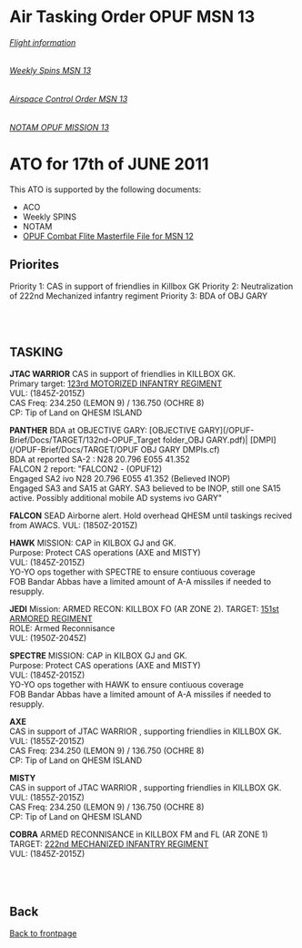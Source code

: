 # Air Tasking Order OPUF MSN 13


###### [Flight information](/OPUF-Brief/Docs/Flights.html)
###### [Weekly Spins MSN 13](/OPUF-Brief/Docs/SPINS_13.html)
###### [Airspace Control Order MSN 13](/OPUF-Brief/Docs/ACO/ACO_13.html)
###### [NOTAM OPUF MISSION 13](/OPUF-Brief/Docs/NOTAM/NOTAM_13.html)

# ATO for 17th of JUNE 2011
This ATO is supported by the following documents: <br>
* ACO
* Weekly SPINS
* NOTAM
* [OPUF Combat Flite Masterfile File for MSN 12](/OPUF-Brief/Combatflite/OPUF_MSN_12.cf)


## Priorites
Priority 1: CAS in support of friendlies in Killbox GK
Priority 2: Neutralization of 222nd Mechanized infantry regiment
Priority 3: BDA of OBJ GARY


<br>
<br>

## TASKING 
**JTAC WARRIOR**
CAS in support of friendlies in KILLBOX GK.<br>
Primary target: [123rd MOTORIZED INFANTRY REGIMENT](/OPUF-Brief/Docs/Enemy/123RD_APC_REGT.html)<br>
VUL: (1845Z-2015Z)<br>
CAS Freq:  234.250 (LEMON 9)  /  136.750 (OCHRE 8)  <br>
CP: Tip of Land on QHESM ISLAND<br>



**PANTHER**
BDA at OBJECTIVE GARY: [OBJECTIVE GARY](/OPUF-Brief/Docs/TARGET/132nd-OPUF_Target folder_OBJ GARY.pdf)| [DMPI](/OPUF-Brief/Docs/TARGET/OPUF OBJ GARY DMPIs.cf) <br>
BDA at reported SA-2 : N28 20.796 E055 41.352<br>
FALCON 2 report: "FALCON2 - (OPUF12)<br>
Engaged SA2 ivo N28 20.796 E055 41.352 (Believed INOP)<br>
Engaged SA3 and SA15 at GARY. SA3 believed to be INOP, still one SA15 active. Possibly additional mobile AD systems ivo GARY"<br>




**FALCON**
SEAD Airborne alert.
Hold overhead QHESM until taskings recived from AWACS.
VUL: (1850Z-2015Z)<br>



**HAWK**
MISSION: CAP in KILBOX GJ and GK.<br> 
Purpose: Protect CAS operations (AXE and MISTY)<br>
VUL: (1845Z-2015Z)<br>
YO-YO ops together with SPECTRE to ensure contiuous coverage<br>
FOB Bandar Abbas have a limited amount of A-A missiles if needed to resupply.<br>


**JEDI**
Mission: ARMED RECON: KILLBOX FO (AR ZONE 2). TARGET: [151st ARMORED REGIMENT](/OPUF-Brief/Docs/Enemy/151ST_MBT_REGT.html)<br>
ROLE: Armed Reconnisance<br>
VUL: (1950Z-2045Z)<br>




**SPECTRE**
MISSION: CAP in KILBOX GJ and GK. <br>
Purpose: Protect CAS operations (AXE and MISTY)<br>
VUL: (1845Z-2015Z)<br>
YO-YO ops together with HAWK to ensure contiuous coverage<br>
FOB Bandar Abbas have a limited amount of A-A missiles if needed to resupply.<br>



**AXE**  
CAS in support of JTAC WARRIOR , supporting friendlies in KILLBOX GK.<br>
VUL: (1855Z-2015Z)<br>
CAS Freq:  234.250 (LEMON 9)  /  136.750 (OCHRE 8)  <br>
CP: Tip of Land on QHESM ISLAND<br>



**MISTY**  
CAS in support of JTAC WARRIOR , supporting friendlies in KILLBOX GK.<br>
VUL:  (1855Z-2015Z)<br>
CAS Freq:  234.250 (LEMON 9)  /  136.750 (OCHRE 8) <br> 
CP: Tip of Land on QHESM ISLAND<br>



**COBRA**
ARMED RECONNISANCE in KILLBOX FM and FL (AR ZONE 1)<br>
TARGET: [222nd MECHANIZED INFANTRY REGIMENT](/OPUF-Brief/Docs/Enemy/222ND_IFV_REGT.html)<br>
VUL: (1845Z-2015Z)<br>
<br>
<br>
<br>
## Back
[Back to frontpage](https://132nd-vwing.github.io/OPUF-Brief/)